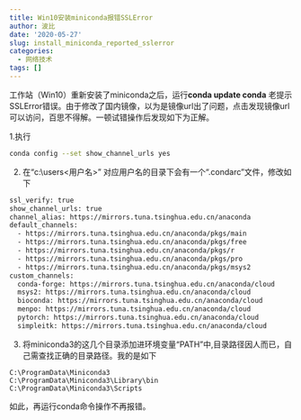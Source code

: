 ```yaml
---
title: Win10安装miniconda报错SSLError
author: 波比
date: '2020-05-27'
slug: install_miniconda_reported_sslerror
categories:
  - 网络技术
tags: []
---
```


工作站（Win10）重新安装了miniconda之后，运行**conda update conda** 老提示SSLError错误。由于修改了国内镜像，以为是镜像url出了问题，点击发现镜像url可以访问，百思不得解。一顿试错操作后发现如下为正解。

1.执行
```bash
conda config --set show_channel_urls yes
```

2. 在“c:\users\<用户名>” 对应用户名的目录下会有一个“.condarc”文件，修改如下
```bash
ssl_verify: true
show_channel_urls: true
channel_alias: https://mirrors.tuna.tsinghua.edu.cn/anaconda
default_channels:
  - https://mirrors.tuna.tsinghua.edu.cn/anaconda/pkgs/main
  - https://mirrors.tuna.tsinghua.edu.cn/anaconda/pkgs/free
  - https://mirrors.tuna.tsinghua.edu.cn/anaconda/pkgs/r
  - https://mirrors.tuna.tsinghua.edu.cn/anaconda/pkgs/pro
  - https://mirrors.tuna.tsinghua.edu.cn/anaconda/pkgs/msys2
custom_channels:
  conda-forge: https://mirrors.tuna.tsinghua.edu.cn/anaconda/cloud
  msys2: https://mirrors.tuna.tsinghua.edu.cn/anaconda/cloud
  bioconda: https://mirrors.tuna.tsinghua.edu.cn/anaconda/cloud
  menpo: https://mirrors.tuna.tsinghua.edu.cn/anaconda/cloud
  pytorch: https://mirrors.tuna.tsinghua.edu.cn/anaconda/cloud
  simpleitk: https://mirrors.tuna.tsinghua.edu.cn/anaconda/cloud
```
3. 将miniconda3的这几个目录添加进环境变量“PATH”中,目录路径因人而已，自己需查找正确的目录路径。我的是如下
```bashe
C:\ProgramData\Miniconda3
C:\ProgramData\Miniconda3\Library\bin
C:\ProgramData\Miniconda3\Scripts
```
如此，再运行conda命令操作不再报错。



